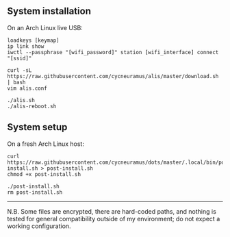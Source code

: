 ## System installation

On an Arch Linux live USB:

```
loadkeys [keymap]
ip link show
iwctl --passphrase "[wifi_password]" station [wifi_interface] connect "[ssid]"

curl -sL https://raw.githubusercontent.com/cycneuramus/alis/master/download.sh | bash
vim alis.conf

./alis.sh
./alis-reboot.sh
```

## System setup

On a fresh Arch Linux host:

```
curl https://raw.githubusercontent.com/cycneuramus/dots/master/.local/bin/post-install.sh > post-install.sh
chmod +x post-install.sh

./post-install.sh
rm post-install.sh

```

---

N.B. Some files are encrypted, there are hard-coded paths, and nothing is tested for general compatibility outside of my environment; do not expect a working configuration. 
